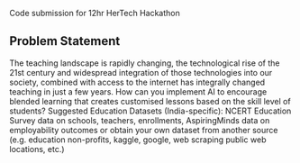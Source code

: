 Code submission for 12hr HerTech Hackathon

## Problem Statement
The teaching landscape is rapidly changing, the technological rise of the 21st century and widespread integration of those technologies into our society, combined with access to the internet has integrally changed teaching in just a few years. How can you implement AI to encourage blended learning that creates customised lessons based on the skill level of students? Suggested Education Datasets (India-specific): NCERT Education Survey data on schools, teachers, enrollments, AspiringMinds data on employability outcomes or obtain your own dataset from another source (e.g. education non-profits, kaggle, google, web scraping public web locations, etc.)
